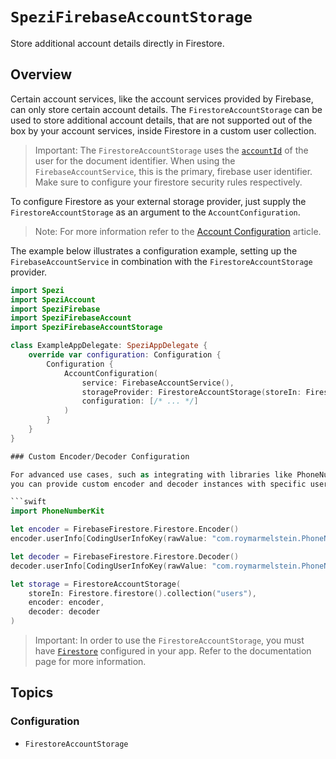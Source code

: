 # ``SpeziFirebaseAccountStorage``

<!--

This source file is part of the Stanford Spezi open-source project

SPDX-FileCopyrightText: 2024 Stanford University and the project authors (see CONTRIBUTORS.md)

SPDX-License-Identifier: MIT

-->

Store additional account details directly in Firestore.

## Overview

Certain account services, like the account services provided by Firebase, can only store certain account details.
The ``FirestoreAccountStorage`` can be used to store additional account details, that are not supported out of the box by your account services,
inside Firestore in a custom user collection.

> Important: The `FirestoreAccountStorage` uses the [`accountId`](https://swiftpackageindex.com/stanfordspezi/speziaccount/documentation/speziaccount/accountdetails/accountid)
  of the user for the document identifier. When using the `FirebaseAccountService`, this is the primary, firebase user identifier. Make sure to configure your firestore security rules respectively.

To configure Firestore as your external storage provider, just supply the ``FirestoreAccountStorage`` as an argument to the `AccountConfiguration`.

> Note: For more information refer to the
 [Account Configuration](https://swiftpackageindex.com/stanfordspezi/speziaccount/documentation/speziaccount/initial-setup#Account-Configuration) article.

The example below illustrates a configuration example, setting up the `FirebaseAccountService` in combination with the `FirestoreAccountStorage` provider.

```swift
import Spezi
import SpeziAccount
import SpeziFirebase
import SpeziFirebaseAccount
import SpeziFirebaseAccountStorage

class ExampleAppDelegate: SpeziAppDelegate {
    override var configuration: Configuration {
        Configuration {
            AccountConfiguration(
                service: FirebaseAccountService(),
                storageProvider: FirestoreAccountStorage(storeIn: Firestore.firestore().collection("users")),
                configuration: [/* ... */]
            )
        }
    }
}

### Custom Encoder/Decoder Configuration

For advanced use cases, such as integrating with libraries like PhoneNumberKit where you might want to set specific encoding/decoding strategies,
you can provide custom encoder and decoder instances with specific userInfo configurations.

```swift
import PhoneNumberKit

let encoder = FirebaseFirestore.Firestore.Encoder()
encoder.userInfo[CodingUserInfoKey(rawValue: "com.roymarmelstein.PhoneNumberKit.encoding-strategy")!] = PhoneNumberEncodingStrategy.e164

let decoder = FirebaseFirestore.Firestore.Decoder()
decoder.userInfo[CodingUserInfoKey(rawValue: "com.roymarmelstein.PhoneNumberKit.decoding-strategy")!] = PhoneNumberDecodingStrategy.e164

let storage = FirestoreAccountStorage(
    storeIn: Firestore.firestore().collection("users"),
    encoder: encoder,
    decoder: decoder
)
```

> Important: In order to use the `FirestoreAccountStorage`, you must have [`Firestore`](https://swiftpackageindex.com/stanfordspezi/spezifirebase/main/documentation/spezifirestore/firestore)
    configured in your app. Refer to the documentation page for more information.

## Topics

### Configuration

- ``FirestoreAccountStorage``

